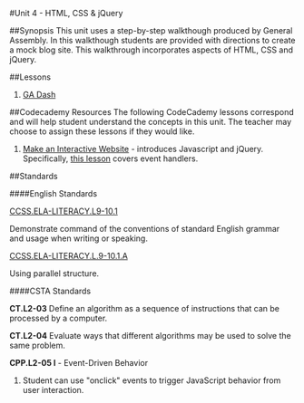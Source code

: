 #Unit 4 - HTML, CSS & jQuery

##Synopsis
This unit uses a step-by-step walkthough produced by General Assembly. In this walkthough students are provided with directions to create a mock blog site. This walkthrough incorporates aspects of HTML, CSS and jQuery.


##Lessons

1. [GA Dash](sessions/1-walkthrough)

##Codecademy Resources
The following CodeCademy lessons correspond and will help student understand  the concepts in this unit. The teacher may choose to assign these lessons if they would like.

1. [Make an Interactive Website](https://www.codecademy.com/en/skills/make-an-interactive-website) - introduces Javascript and jQuery. Specifically, [this lesson](https://www.codecademy.com/en/skills/make-an-interactive-website/topics/jquery-events/jquery-user-events) covers event handlers.

##Standards

####English Standards

[CCSS.ELA-LITERACY.L9-10.1](http://www.corestandards.org/ELA-Literacy/L/9-10/1/)

Demonstrate command of the conventions of standard English grammar and usage when writing or speaking.

[CCSS.ELA-LITERACY.L.9-10.1.A](http://www.corestandards.org/ELA-Literacy/L/9-10/1/a/)  

Using parallel structure.



####CSTA Standards

**CT.L2-03** Define an algorithm as a sequence of instructions that can be processed by a computer. 

**CT.L2-04** Evaluate ways that different algorithms may be used to solve the same problem. 

**CPP.L2-05 I** - Event-Driven Behavior
1. Student	can	use	"onclick"	events	to	trigger	JavaScript	behavior	from	user	interaction.

